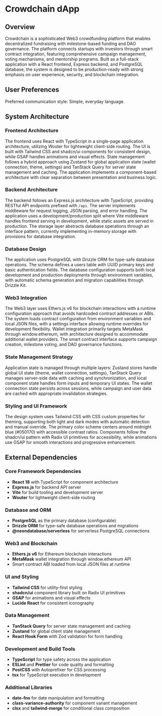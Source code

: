 # Crowdchain dApp

## Overview

Crowdchain is a sophisticated Web3 crowdfunding platform that enables decentralized fundraising with milestone-based funding and DAO governance. The platform connects startups with investors through smart contract integration, featuring comprehensive campaign management, voting mechanisms, and mentorship programs. Built as a full-stack application with a React frontend, Express backend, and PostgreSQL database, the system is designed to be production-ready with strong emphasis on user experience, security, and blockchain integration.

## User Preferences

Preferred communication style: Simple, everyday language.

## System Architecture

### Frontend Architecture
The frontend uses React with TypeScript in a single-page application architecture, utilizing Wouter for lightweight client-side routing. The UI is built with Tailwind CSS and shadcn/ui components for consistent design, while GSAP handles animations and visual effects. State management follows a hybrid approach using Zustand for global application state (wallet connection, theme, settings) and TanStack Query for server state management and caching. The application implements a component-based architecture with clear separation between presentation and business logic.

### Backend Architecture
The backend follows an Express.js architecture with TypeScript, providing RESTful API endpoints prefixed with `/api`. The server implements middleware for request logging, JSON parsing, and error handling. The application uses a development/production split where Vite middleware handles frontend serving in development, while static assets are served in production. The storage layer abstracts database operations through an interface pattern, currently implementing in-memory storage with provisions for database integration.

### Database Design
The application uses PostgreSQL with Drizzle ORM for type-safe database operations. The schema defines a users table with UUID primary keys and basic authentication fields. The database configuration supports both local development and production deployments through environment variables, with automatic schema generation and migration capabilities through Drizzle Kit.

### Web3 Integration
The Web3 layer uses Ethers.js v6 for blockchain interactions with a runtime configuration approach that avoids hardcoded contract addresses or ABIs. The system loads contract configuration from environment variables and local JSON files, with a settings interface allowing runtime overrides for development flexibility. Wallet integration primarily targets MetaMask through window.ethereum, with architecture designed to accommodate additional wallet providers. The smart contract interface supports campaign creation, milestone voting, and DAO governance functions.

### State Management Strategy
Application state is managed through multiple layers: Zustand stores handle global UI state (theme, wallet connection, settings), TanStack Query manages server-side data with caching and synchronization, and local component state handles form inputs and temporary UI states. The wallet connection state persists across sessions, while campaign and user data are cached with appropriate invalidation strategies.

### Styling and UI Framework
The design system uses Tailwind CSS with CSS custom properties for theming, supporting both light and dark modes with automatic detection and manual override. The primary color scheme centers around midnight blue (#050170) with accessible contrast ratios. Components follow the shadcn/ui pattern with Radix UI primitives for accessibility, while animations use GSAP for smooth interactions and progressive enhancement.

## External Dependencies

### Core Framework Dependencies
- **React 18** with TypeScript for component architecture
- **Express.js** for backend API server
- **Vite** for build tooling and development server
- **Wouter** for lightweight client-side routing

### Database and ORM
- **PostgreSQL** as the primary database (configurable)
- **Drizzle ORM** for type-safe database operations and migrations
- **@neondatabase/serverless** for serverless PostgreSQL connections

### Web3 and Blockchain
- **Ethers.js v6** for Ethereum blockchain interactions
- **MetaMask** wallet integration through window.ethereum API
- Smart contract ABI loaded from local JSON files at runtime

### UI and Styling
- **Tailwind CSS** for utility-first styling
- **shadcn/ui** component library built on Radix UI primitives
- **GSAP** for animations and visual effects
- **Lucide React** for consistent iconography

### Data Management
- **TanStack Query** for server state management and caching
- **Zustand** for global client state management
- **React Hook Form** with Zod validation for form handling

### Development and Build Tools
- **TypeScript** for type safety across the application
- **ESLint** and **Prettier** for code quality and formatting
- **PostCSS** with Autoprefixer for CSS processing
- **tsx** for TypeScript execution in development

### Additional Libraries
- **date-fns** for date manipulation and formatting
- **class-variance-authority** for component variant management
- **clsx** and **tailwind-merge** for conditional class composition